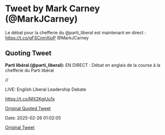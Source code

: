 # Tweet by Mark Carney (@MarkJCarney)

Le débat pour la chefferie du @parti_liberal est maintenant en direct : https://t.co/gFSCnmXioP @MarkJCarney

## Quoting Tweet

**Parti libéral (@parti_liberal):** EN DIRECT : Débat en anglais de la course à la chefferie du Parti libéral

//

LIVE: English Liberal Leadership Debate

https://t.co/MX2KgiUu1x

[Original Quoted Tweet](https://x.com/parti_liberal/status/1894552854729244928)

Date: 2025-02-26 01:02:05

[Original Tweet](https://x.com/MarkJCarney/status/1894553487217709306)
